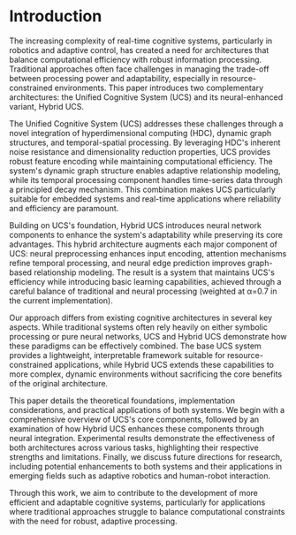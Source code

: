 # Introduction

The increasing complexity of real-time cognitive systems, particularly in robotics and adaptive control, has created a need for architectures that balance computational efficiency with robust information processing. Traditional approaches often face challenges in managing the trade-off between processing power and adaptability, especially in resource-constrained environments. This paper introduces two complementary architectures: the Unified Cognitive System (UCS) and its neural-enhanced variant, Hybrid UCS.

The Unified Cognitive System (UCS) addresses these challenges through a novel integration of hyperdimensional computing (HDC), dynamic graph structures, and temporal-spatial processing. By leveraging HDC's inherent noise resistance and dimensionality reduction properties, UCS provides robust feature encoding while maintaining computational efficiency. The system's dynamic graph structure enables adaptive relationship modeling, while its temporal processing component handles time-series data through a principled decay mechanism. This combination makes UCS particularly suitable for embedded systems and real-time applications where reliability and efficiency are paramount.

Building on UCS's foundation, Hybrid UCS introduces neural network components to enhance the system's adaptability while preserving its core advantages. This hybrid architecture augments each major component of UCS: neural preprocessing enhances input encoding, attention mechanisms refine temporal processing, and neural edge prediction improves graph-based relationship modeling. The result is a system that maintains UCS's efficiency while introducing basic learning capabilities, achieved through a careful balance of traditional and neural processing (weighted at α=0.7 in the current implementation).

Our approach differs from existing cognitive architectures in several key aspects. While traditional systems often rely heavily on either symbolic processing or pure neural networks, UCS and Hybrid UCS demonstrate how these paradigms can be effectively combined. The base UCS system provides a lightweight, interpretable framework suitable for resource-constrained applications, while Hybrid UCS extends these capabilities to more complex, dynamic environments without sacrificing the core benefits of the original architecture.

This paper details the theoretical foundations, implementation considerations, and practical applications of both systems. We begin with a comprehensive overview of UCS's core components, followed by an examination of how Hybrid UCS enhances these components through neural integration. Experimental results demonstrate the effectiveness of both architectures across various tasks, highlighting their respective strengths and limitations. Finally, we discuss future directions for research, including potential enhancements to both systems and their applications in emerging fields such as adaptive robotics and human-robot interaction.

Through this work, we aim to contribute to the development of more efficient and adaptable cognitive systems, particularly for applications where traditional approaches struggle to balance computational constraints with the need for robust, adaptive processing.
